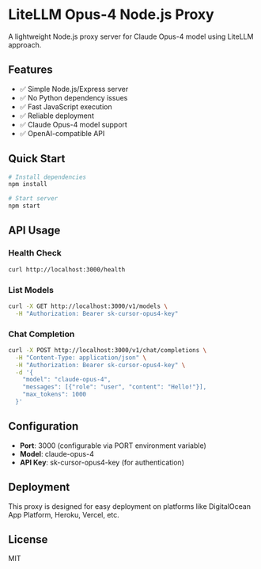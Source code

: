# LiteLLM Opus-4 Node.js Proxy

A lightweight Node.js proxy server for Claude Opus-4 model using LiteLLM approach.

## Features

- ✅ Simple Node.js/Express server
- ✅ No Python dependency issues
- ✅ Fast JavaScript execution
- ✅ Reliable deployment
- ✅ Claude Opus-4 model support
- ✅ OpenAI-compatible API

## Quick Start

```bash
# Install dependencies
npm install

# Start server
npm start
```

## API Usage

### Health Check
```bash
curl http://localhost:3000/health
```

### List Models
```bash
curl -X GET http://localhost:3000/v1/models \
  -H "Authorization: Bearer sk-cursor-opus4-key"
```

### Chat Completion
```bash
curl -X POST http://localhost:3000/v1/chat/completions \
  -H "Content-Type: application/json" \
  -H "Authorization: Bearer sk-cursor-opus4-key" \
  -d '{
    "model": "claude-opus-4",
    "messages": [{"role": "user", "content": "Hello!"}],
    "max_tokens": 1000
  }'
```

## Configuration

- **Port**: 3000 (configurable via PORT environment variable)
- **Model**: claude-opus-4
- **API Key**: sk-cursor-opus4-key (for authentication)

## Deployment

This proxy is designed for easy deployment on platforms like DigitalOcean App Platform, Heroku, Vercel, etc.

## License

MIT
